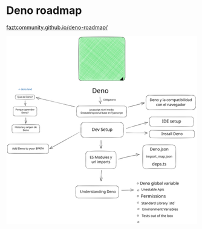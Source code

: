 # Deno roadmap

[faztcommunity.github.io/deno-roadmap/](https://faztcommunity.github.io/deno-roadmap/)

<img src="assets/deno_roadmap_light.svg">
